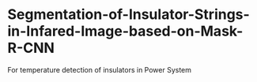 # Segmentation-of-Insulator-Strings-in-Infared-Image-based-on-Mask-R-CNN
For temperature detection of insulators  in Power System
